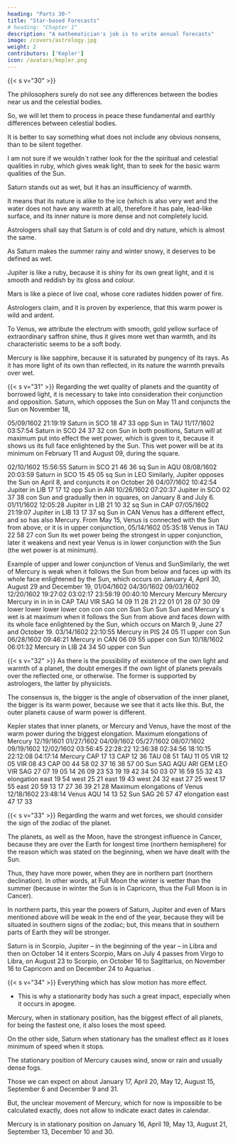 ```yaml
---
heading: "Parts 30-"
title: "Star-based Forecasts"
# heading: "Chapter 1"
description: "A mathematician's job is to write annual forecasts"
image: /covers/astrology.jpg
weight: 2
contributors: ['Kepler']
icon: /avatars/kepler.png
---
```



{{< s v="30" >}} 

<!-- The philosophers may excuse me for my conclusions which lead from . -->

The philosophers surely do not see any differences between the bodies near us and the celestial bodies. 

So, we will let them to process in peace these fundamental and earthly differences between celestial bodies. 

It is better to say something what does not include any obvious nonsens, than to be silent together. 

I am not sure if we wouldn´t rather look for the the spiritual and celestial qualities in ruby, which gives weak light, than to seek for the basic warm qualities of the Sun. 

Saturn stands out as wet, but it has an insufficiency of warmth. 

It means that its nature is alike to the ice (which is also very wet and the water does not have any warmth at all), therefore it has pale, lead-like surface, and its inner nature is more dense and not completely lucid. 

Astrologers shall say that Saturn is of cold and dry nature, which is almost the same. 

As Saturn makes the summer rainy and winter snowy, it deserves to be defined as wet.

Jupiter is like a ruby, because it is shiny for its own great light, and it is smooth and reddish by its gloss and colour. 

Mars is like a piece of live coal, whose core radiates hidden power of fire.

Astrologers claim, and it is proven by experience, that this warm power is wild and ardent.

To Venus, we attribute the electrum with smooth, gold yellow surface of extraordinary saffron shine, thus it gives more wet than warmth, and its characteristic seems to be a soft body.

Mercury is like sapphire, because it is saturated by pungency of its rays. As it has more light of its own than reflected, in its nature the warmth prevails over wet.

{{< s v="31" >}} Regarding the wet quality of planets and the quantity of borrowed light, it is necessary to take into consideration their conjunction and opposition. Saturn, which opposes the Sun on May 11 and conjuncts the Sun on November 18,

05/09/1602 21:19:19 Saturn in SCO 18 47 33 opp Sun in TAU
11/17/1602 03:57:54 Saturn in SCO 24 37 32 con Sun
in both positions, Saturn will at maximum put into effect the wet power, which is given to it, because it shows us
its full face enlightened by the Sun. This wet power will be at its minimum on February 11 and August 09,
during the square.

02/10/1602 15:56:55 Saturn in SCO 21 46 36 sq Sun in AQU
08/08/1602 20:03:59 Saturn in SCO 15 45 05 sq Sun in LEO
Similarly, Jupiter opposes the Sun on April 8, and conjuncts it on October 26
04/07/1602 10:42:54 Jupiter in LIB 17 17 12 opp Sun in ARI
10/26/1602 07:20:37 Jupiter in SCO 02 37 38 con Sun
and gradually then in squares, on January 8 and July 6.
01/11/1602 12:05:28 Jupiter in LIB 21 10 32 sq Sun in CAP
07/05/1602 21:19:07 Jupiter in LIB 13 17 37 sq Sun in CAN
Venus has a different effect, and so has also Mercury.
From May 15, Venus is connected with the Sun from above, or it is in upper conjunction,
05/14/1602 05:35:18 Venus in TAU 22 58 27 con Sun
its wet power being the strongest in upper conjunction, later it weakens and next year Venus is in lower
conjunction with the Sun (the wet power is at minimum).

Example of upper and lower conjunction of Venus and SunSimilarly, the wet of Mercury is weak when it follows the Sun from below and faces up with its whole face
enlightened by the Sun, which occurs on January 4, April 30, August 29 and December 19,
01/04/1602
04/30/1602
09/03/1602
12/20/1602
19:27:02
03:02:17
23:58:19
00:40:10
Mercury
Mercury
Mercury
Mercury
in
in
in
in
CAP
TAU
VIR
SAG
14
09
11
28
21
22
01
01
28
07
30
09
lower
lower
lower
lower
con
con
con
con
Sun
Sun
Sun
Sun and Mercury´s wet is at maximum when it follows the Sun from above and faces down with its whole face
enlightened by the Sun, which occurs on March 9, June 27 and October 19.
03/14/1602 22:10:55 Mercury in PIS 24 05 11 upper con Sun
06/28/1602 09:46:21 Mercury in CAN 06 09 55 upper con Sun
10/18/1602 06:01:32 Mercury in LIB 24 34 50 upper con Sun


{{< s v="32" >}}  As there is the possibility of existence of the own light and warmth of a planet, the doubt emerges if the own light of planets prevails over the reflected one, or otherwise. The former is supported by astrologers, the latter by physicists.

The consensus is, the bigger is the angle of observation of the inner planet, the bigger is its warm power, because we see that it acts like this. But, the outer planets cause of warm power is different. 

Kepler states that inner planets, or Mercury and Venus, have the most of the warm power during the biggest elongation.
Maximum elongations of Mercury
12/19/1601
01/27/1602
04/09/1602
05/27/1602
08/07/1602
09/19/1602
12/02/1602
03:56:45
22:28:22
12:36:38
02:34:56
18:10:15
22:12:08
04:17:14
Mercury
CAP 17 13
CAP 12 36
TAU 08 51
TAU 11 05
VIR 12 05
VIR 08 43
CAP 00 44
58
02
37
16
36
57
00
Sun
SAG
AQU
ARI
GEM
LEO
VIR
SAG
27
07
19
05
14
26
09
23
53
19
19
42
34
50
03
07
16
59
55
32
43
elongation
east 19 54
west 25 21
east 19 43
west 24 32
east 27 25
west 17 55
east 20 59
13
17
27
36
39
21
28
Maximum elongations of Venus
12/18/1602
23:48:14
Venus
AQU 14 13 52
Sun
SAG 26 57 47
elongation
east 47 17 33


{{< s v="33" >}}  Regarding the warm and wet forces, we should consider the sign of the zodiac of the planet. 

The planets, as well as the Moon, have the strongest influence in Cancer, because they are over the Earth for longest time (northern hemisphere) for the reason which was stated on the beginning, when we have dealt with the Sun. 

Thus, they have more power, when they are in northern part (northern declination). In other words, at Full Moon the winter is wetter than the summer (because in winter the Sun is in Capricorn, thus the Full Moon is in Cancer). 

In northern parts, this year the powers of Saturn, Jupiter and even of Mars mentioned above will be weak in the end of the year, because they will be situated in southern signs of the zodiac; but, this means that in southern parts of Earth they will be stronger.

Saturn is in Scorpio, Jupiter – in the beginning of the year – in Libra and then on October 14 it enters Scorpio, Mars on July
4 passes from Virgo to Libra, on August 23 to Scorpio, on October 16 to Sagittarius, on November 16 to Capricorn and on
December 24 to Aquarius .


{{< s v="34" >}}  Everything which has slow motion has more effect.
- This is why a stationarity body has such a great impact, especially when it occurs in apogee. 

Mercury, when in stationary position, has the biggest effect of all planets, for being the fastest one, it also loses the most speed. 

On the other side, Saturn when stationary has the smallest effect as it loses minimum of speed when it stops.

The stationary position of Mercury causes wind, snow or rain and usually dense fogs. 

Those we can expect on about January 17, April 20, May 12, August 15, September 6 and December 9 and 31.

But, the unclear movement of Mercury, which for now is impossible to be calculated exactly, does not allow to indicate exact dates in calendar.

Mercury is in stationary position on January 16, April 19, May 13, August 21, September 13, December 10 and 30.

